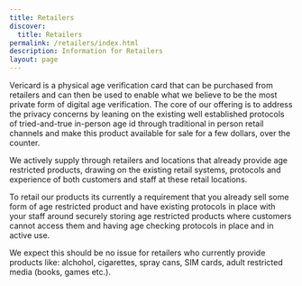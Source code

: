 ```yaml
---
title: Retailers
discover:
  title: Retailers
permalink: /retailers/index.html
description: Information for Retailers
layout: page
---
```


Vericard is a physical age verification card that can be purchased from retailers and can then be used to enable what we believe to be the most private form of digital age verification. The core of our offering is to address the privacy concerns by leaning on the existing well established protocols of tried-and-true in-person age id through traditional in person retail channels and make this product available for sale for a few dollars, over the counter.

We actively supply through retailers and locations that already provide age restricted products, drawing on the existing retail systems, protocols and experience of both customers and staff at these retail locations.

To retail our products its currently a requirement that you already sell some form of age restricted product and have existing protocols in place with your staff around securely storing age restricted products where customers cannot access them and having age checking protocols in place and in active use. 

We expect this should be no issue for retailers who currently provide products like: alchohol, cigarettes, spray cans, SIM cards, adult restricted media (books, games etc.).


